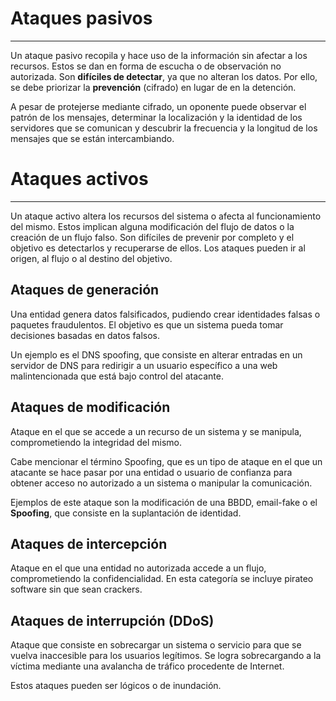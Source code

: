 # Ataques pasivos
---

Un ataque pasivo recopila y hace uso de la información sin afectar a los recursos. Estos se dan en forma de escucha o de observación no autorizada. Son **difíciles de detectar**, ya que no alteran los datos. Por ello, se debe priorizar la **prevención** (cifrado) en lugar de en la detención.

A pesar de protejerse mediante cifrado, un oponente puede observar el patrón de los mensajes, determinar la localización y la identidad de los servidores que se comunican y descubrir la frecuencia y la longitud de los mensajes que se están intercambiando.

# Ataques activos
---

Un ataque activo altera los recursos del sistema o afecta al funcionamiento del mismo. Estos implican alguna modificación del flujo de datos o la creación de un flujo falso. Son difíciles de prevenir por completo y el objetivo es detectarlos y recuperarse de ellos. Los ataques pueden ir al origen, al flujo o al destino del objetivo.
## Ataques de generación

Una entidad genera datos falsificados, pudiendo crear identidades falsas o paquetes fraudulentos. El objetivo es que un sistema pueda tomar decisiones basadas en datos falsos.

Un ejemplo es el DNS spoofing, que consiste en alterar entradas en un servidor de DNS para redirigir a un usuario específico a una web malintencionada que está bajo control del atacante.

## Ataques de modificación

Ataque en el que se accede a un recurso de un sistema y se manipula, comprometiendo la integridad del mismo.

Cabe mencionar el término Spoofing, que es un tipo de ataque en el que un atacante se hace pasar por una entidad o usuario de confianza para obtener acceso no autorizado a un sistema o manipular la comunicación.

Ejemplos de este ataque son la modificación de una BBDD, email-fake o el **Spoofing**, que consiste en la suplantación de identidad.

## Ataques de intercepción

Ataque en el que una entidad no autorizada accede a un flujo, comprometiendo la confidencialidad. En esta categoría se incluye pirateo software sin que sean crackers.

## Ataques de interrupción (DDoS)

Ataque que consiste en sobrecargar un sistema o servicio para que se vuelva inaccesible para los usuarios legítimos. Se logra sobrecargando a la víctima mediante una avalancha de tráfico procedente de Internet.

Estos ataques pueden ser lógicos o de inundación.
